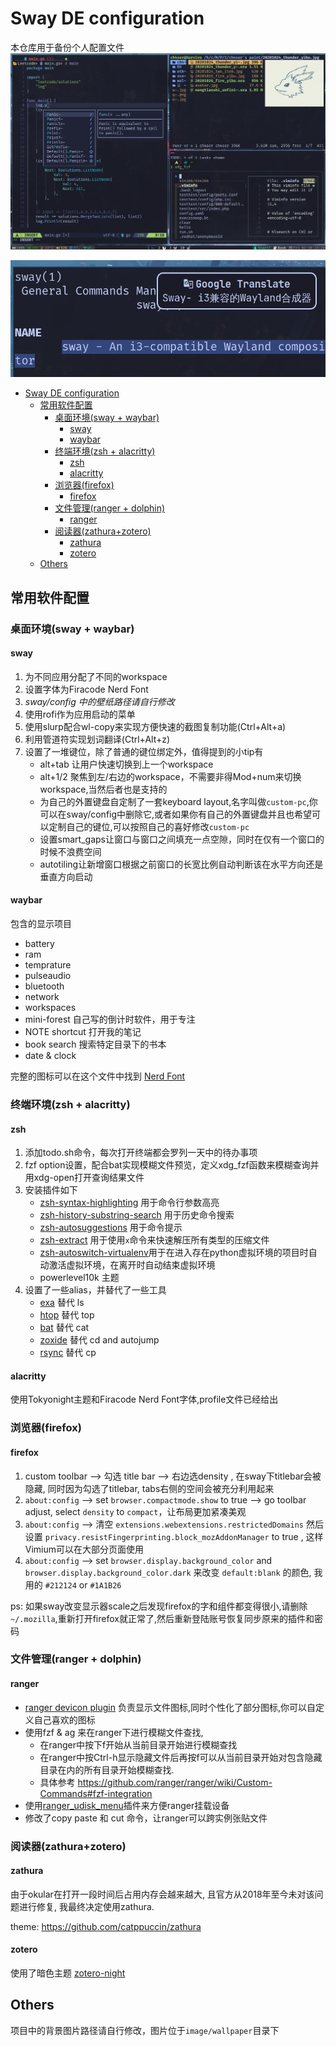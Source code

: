 # Sway DE configuration

本仓库用于备份个人配置文件
![](image/first.png)

![](image/second.png)


<!--toc:start-->
- [Sway DE configuration](#sway-de-configuration)
  - [常用软件配置](#常用软件配置)
    - [桌面环境(sway + waybar)](#桌面环境sway-waybar)
      - [sway](#sway)
      - [waybar](#waybar)
    - [终端环境(zsh + alacritty)](#终端环境zsh-alacritty)
      - [zsh](#zsh)
      - [alacritty](#alacritty)
    - [浏览器(firefox)](#浏览器firefox)
      - [firefox](#firefox)
    - [文件管理(ranger + dolphin)](#文件管理ranger-dolphin)
      - [ranger](#ranger)
    - [阅读器(zathura+zotero)](#阅读器zathurazotero)
      - [zathura](#zathura)
      - [zotero](#zotero)
  - [Others](#others)
<!--toc:end-->

## 常用软件配置
### 桌面环境(sway + waybar)
#### sway
1. 为不同应用分配了不同的workspace
2. 设置字体为Firacode Nerd Font
3. *sway/config 中的壁纸路径请自行修改*
4. 使用rofi作为应用启动的菜单
5. 使用slurp配合wl-copy来实现方便快速的截图复制功能(Ctrl+Alt+a)
6. 利用管道符实现划词翻译(Ctrl+Alt+z)
7. 设置了一堆键位，除了普通的键位绑定外，值得提到的小tip有
    - alt+tab 让用户快速切换到上一个workspace
    - alt+1/2 聚焦到左/右边的workspace，不需要非得Mod+num来切换workspace,当然后者也是支持的
    - 为自己的外置键盘自定制了一套keyboard layout,名字叫做`custom-pc`,你可以在sway/config中删除它,或者如果你有自己的外置键盘并且也希望可以定制自己的键位,可以按照自己的喜好修改`custom-pc`
    - 设置smart_gaps让窗口与窗口之间填充一点空隙，同时在仅有一个窗口的时候不浪费空间
    - autotiling让新增窗口根据之前窗口的长宽比例自动判断该在水平方向还是垂直方向启动

#### waybar
包含的显示项目
- battery
- ram
- temprature
- pulseaudio
- bluetooth
- network
- workspaces
- mini-forest 自己写的倒计时软件，用于专注
- NOTE shortcut 打开我的笔记
- book search 搜索特定目录下的书本
- date & clock

完整的图标可以在这个文件中找到 [Nerd Font](https://www.nerdfonts.com/cheat-sheet)


### 终端环境(zsh + alacritty)
#### zsh
1. 添加todo.sh命令，每次打开终端都会罗列一天中的待办事项
2. fzf option设置，配合bat实现模糊文件预览，定义xdg_fzf函数来模糊查询并用xdg-open打开查询结果文件
3. 安装插件如下
    - [zsh-syntax-highlighting](https://github.com/zsh-users/zsh-syntax-highlighting) 用于命令行参数高亮
    - [zsh-history-substring-search](https://github.com/zsh-users/zsh-history-substring-search) 用于历史命令搜索
    - [zsh-autosuggestions](https://github.com/zsh-users/zsh-autosuggestions) 用于命令提示
    - [zsh-extract](https://github.com/le0me55i/zsh-extract) 用于使用`x`命令来快速解压所有类型的压缩文件
    - [zsh-autoswitch-virtualenv](https://github.com/MichaelAquilina/zsh-autoswitch-virtualenv)用于在进入存在python虚拟环境的项目时自动激活虚拟环境，在离开时自动结束虚拟环境
    - powerlevel10k 主题
4. 设置了一些alias，并替代了一些工具
    - [exa](https://github.com/ogham/exa) 替代 ls
    - [htop](https://htop.dev/) 替代 top
    - [bat](https://github.com/sharkdp/bat) 替代 cat
    - [zoxide](https://github.com/ajeetdsouza/zoxide) 替代 cd and autojump
    - [rsync](https://github.com/WayneD/rsync) 替代 cp

#### alacritty

使用Tokyonight主题和Firacode Nerd Font字体,profile文件已经给出

### 浏览器(firefox)

#### firefox
1. custom toolbar --> 勾选 title bar --> 右边选density , 在sway下titlebar会被隐藏, 同时因为勾选了titlebar, tabs右侧的空间会被充分利用起来
2. `about:config` --> set `browser.compactmode.show` to true --> go toolbar adjust, select `density` to `compact`，让布局更加紧凑美观
3. `about:config` --> 清空 `extensions.webextensions.restrictedDomains` 然后设置 `privacy.resistFingerprinting.block_mozAddonManager` to true , 这样Vimium可以在大部分页面使用
4. `about:config` --> set `browser.display.background_color` and `browser.display.background_color.dark` 来改变 `default:blank` 的颜色, 我用的 `#212124` or `#1A1B26`

ps: 如果sway改变显示器scale之后发现firefox的字和组件都变得很小,请删除`~/.mozilla`,重新打开firefox就正常了,然后重新登陆账号恢复同步原来的插件和密码

### 文件管理(ranger + dolphin)

#### ranger
- [ranger devicon plugin](https://github.com/alexanderjeurissen/ranger_devicons) 负责显示文件图标,同时个性化了部分图标,你可以自定义自己喜欢的图标
- 使用fzf & ag 来在ranger下进行模糊文件查找,
    - 在ranger中按下f开始从当前目录开始进行模糊查找
    - 在ranger中按Ctrl-h显示隐藏文件后再按f可以从当前目录开始对包含隐藏目录在内的所有目录开始模糊查找.
    - 具体参考 https://github.com/ranger/ranger/wiki/Custom-Commands#fzf-integration
- 使用[ranger_udisk_menu](https://github.com/SL-RU/ranger_udisk_menu)插件来方便ranger挂载设备
- 修改了copy paste 和 cut 命令，让ranger可以跨实例张贴文件


### 阅读器(zathura+zotero)

#### zathura

由于okular在打开一段时间后占用内存会越来越大, 且官方从2018年至今未对该问题进行修复, 我最终决定使用zathura.

theme: https://github.com/catppuccin/zathura

#### zotero

使用了暗色主题 [zotero-night](https://github.com/tefkah/zotero-night)

## Others

项目中的背景图片路径请自行修改，图片位于`image/wallpaper`目录下
